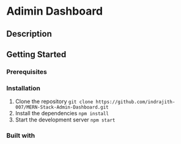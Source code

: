 # Adimin Dashboard

## Description

## Getting Started

### Prerequisites

### Installation
1. Clone the repository
```git clone https://github.com/indrajith-007/MERN-Stack-Admin-Dashboard.git```
2. Install the dependencies
```npm install```
3. Start the development server
```npm start```

### Built with
